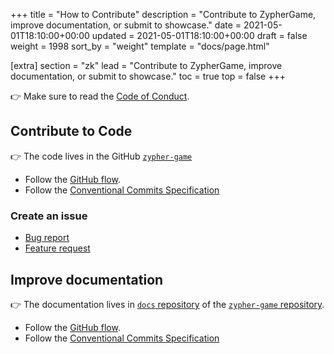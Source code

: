 +++
title = "How to Contribute"
description = "Contribute to ZypherGame, improve documentation, or submit to showcase."
date = 2021-05-01T18:10:00+00:00
updated = 2021-05-01T18:10:00+00:00
draft = false
weight = 1998
sort_by = "weight"
template = "docs/page.html"

[extra]
section = "zk"
lead = "Contribute to ZypherGame, improve documentation, or submit to showcase."
toc = true
top = false
+++

👉 Make sure to read the [Code of Conduct](../code-of-conduct/).

## Contribute to Code

👉 The code lives in the GitHub [`zypher-game`](https://github.com/zypher-game)

- Follow the [GitHub flow](https://guides.github.com/introduction/flow/).
- Follow the [Conventional Commits Specification](https://www.conventionalcommits.org/en/v1.0.0/)

### Create an issue

- [Bug report](https://github.com/zypher-game/z4/issues/new?template=bug-report---.md)
- [Feature request](https://github.com/zypher-game/z4/issues/new?template=feature-request---.md)

## Improve documentation

👉 The documentation lives in [`docs` repository](https://github.com/zypher-game/docs)
of the [`zypher-game` repository](https://github.com/zypher-game).

- Follow the [GitHub flow](https://guides.github.com/introduction/flow/).
- Follow the [Conventional Commits Specification](https://www.conventionalcommits.org/en/v1.0.0/)
